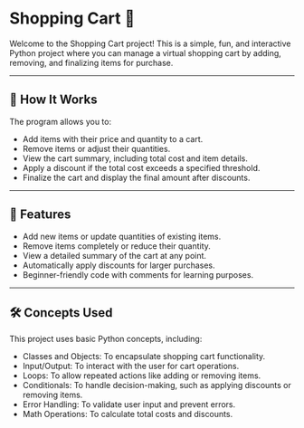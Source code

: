 # Shopping Cart 🛒

Welcome to the Shopping Cart project! This is a simple, fun, and interactive Python project where you can manage a virtual shopping cart by adding, removing, and finalizing items for purchase.

---

## 📜 How It Works
The program allows you to:

- Add items with their price and quantity to a cart.
- Remove items or adjust their quantities.
- View the cart summary, including total cost and item details.
- Apply a discount if the total cost exceeds a specified threshold.
- Finalize the cart and display the final amount after discounts.

---

## 🚀 Features

- Add new items or update quantities of existing items.
- Remove items completely or reduce their quantity.
- View a detailed summary of the cart at any point.
- Automatically apply discounts for larger purchases.
- Beginner-friendly code with comments for learning purposes.

---

## 🛠️ Concepts Used
This project uses basic Python concepts, including:

- Classes and Objects: To encapsulate shopping cart functionality.
- Input/Output: To interact with the user for cart operations.
- Loops: To allow repeated actions like adding or removing items.
- Conditionals: To handle decision-making, such as applying discounts or removing items.
- Error Handling: To validate user input and prevent errors.
- Math Operations: To calculate total costs and discounts.
